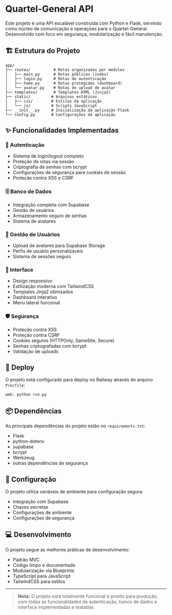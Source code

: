 # Quartel-General API

Este projeto é uma API escalável construída com Python e Flask, servindo como núcleo de comunicação e operações para o Quartel-General. Desenvolvido com foco em segurança, modularização e fácil manutenção.

## 🏗️ Estrutura do Projeto

```
app/
├── routes/          # Rotas organizadas por módulos
│   ├── main.py      # Rotas públicas (index)
│   ├── login.py     # Rotas de autenticação
│   ├── home.py      # Rotas protegidas (dashboard)
│   └── avatar.py    # Rotas de upload de avatar
├── templates/       # Templates HTML (Jinja2)
├── static/         # Arquivos estáticos
│   ├── css/        # Estilos da aplicação
│   └── js/         # Scripts JavaScript
├── __init__.py     # Inicialização da aplicação Flask
└── config.py       # Configurações da aplicação

```

## ✨ Funcionalidades Implementadas

### 🔐 Autenticação
- Sistema de login/logout completo
- Proteção de rotas via sessão
- Criptografia de senhas com bcrypt
- Configurações de segurança para cookies de sessão
- Proteção contra XSS e CSRF

### 🗄️ Banco de Dados
- Integração completa com Supabase
- Gestão de usuários
- Armazenamento seguro de senhas
- Sistema de avatares

### 👤 Gestão de Usuários
- Upload de avatares para Supabase Storage
- Perfis de usuário personalizáveis
- Sistema de sessões seguro

### 🎨 Interface
- Design responsivo
- Estilização moderna com TailwindCSS
- Templates Jinja2 otimizados
- Dashboard interativo
- Menu lateral funcional

### 🛡️ Segurança
- Proteção contra XSS
- Proteção contra CSRF
- Cookies seguros (HTTPOnly, SameSite, Secure)
- Senhas criptografadas com bcrypt
- Validação de uploads

## 🚀 Deploy

O projeto está configurado para deploy no Railway através do arquivo `Procfile`:

```
web: python run.py
```

## 📦 Dependências

As principais dependências do projeto estão no `requirements.txt`:
- Flask
- python-dotenv
- supabase
- bcrypt
- Werkzeug
- outras dependências de segurança

## 🔧 Configuração

O projeto utiliza variáveis de ambiente para configuração segura:
- Integração com Supabase
- Chaves secretas
- Configurações de ambiente
- Configurações de segurança

## 💻 Desenvolvimento

O projeto segue as melhores práticas de desenvolvimento:
- Padrão MVC
- Código limpo e documentado
- Modularização via Blueprints
- TypeScript para JavaScript
- TailwindCSS para estilos

---

> **Nota:** O projeto está totalmente funcional e pronto para produção, com todas as funcionalidades de autenticação, banco de dados e interface implementadas e testadas. 